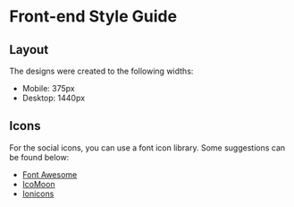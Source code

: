 # Front-end Style Guide

## Layout

The designs were created to the following widths:

- Mobile: 375px
- Desktop: 1440px


## Icons

For the social icons, you can use a font icon library. Some suggestions can be found below:

- [Font Awesome](https://fontawesome.com/)
- [IcoMoon](https://icomoon.io/)
- [Ionicons](https://ionicons.com/)